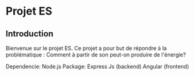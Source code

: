 # Projet ES

## Introduction

Bienvenue sur le projet ES. Ce projet a pour but de répondre à la problématique : Comment à partir de son peut-on produire de l'énergie?

Dependencie:
Node.js
Package:
Express Js (backend)
Angular (frontend)
